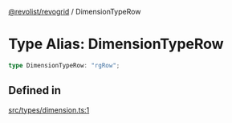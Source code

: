 [@revolist/revogrid](README.md) / DimensionTypeRow

# Type Alias: DimensionTypeRow

```ts
type DimensionTypeRow: "rgRow";
```

## Defined in

[src/types/dimension.ts:1](https://github.com/revolist/revogrid/blob/541ed3c2070ab701e47c29bb6172b17d19a08816/src/types/dimension.ts#L1)
